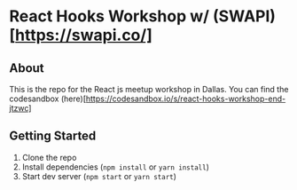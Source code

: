 # React Hooks Workshop w/ (SWAPI)[https://swapi.co/]

## About
This is the repo for the React js meetup workshop in Dallas. You can find the codesandbox (here)[https://codesandbox.io/s/react-hooks-workshop-end-jtzwc]

## Getting Started
1. Clone the repo
2. Install dependencies (`npm install` or `yarn install`)
3. Start dev server (`npm start` or `yarn start`)

